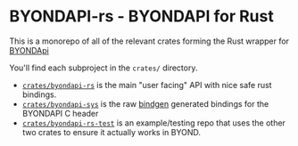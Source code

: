 # BYONDAPI-rs - BYONDAPI for Rust

This is a monorepo of all of the relevant crates forming the Rust wrapper for [BYONDApi](https://www.byond.com/docs/ref/#/{{appendix}}/Byondapi)

You'll find each subproject in the `crates/` directory.
 - [`crates/byondapi-rs`](crates/byondapi-rs) is the main "user facing" API with nice safe rust bindings.
 - [`crates/byondapi-sys`](crates/byondapi-sys) is the raw [bindgen](https://github.com/rust-lang/rust-bindgen) generated bindings for the BYONDAPI C header
 - [`crates/byondapi-rs-test`](crates/byondapi-rs-test) is an example/testing repo that uses the other two crates to ensure it actually works in BYOND.